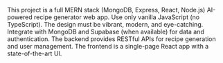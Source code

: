 <!-- Use this file to provide workspace-specific custom instructions to Copilot. For more details, visit https://code.visualstudio.com/docs/copilot/copilot-customization#_use-a-githubcopilotinstructionsmd-file -->

This project is a full MERN stack (MongoDB, Express, React, Node.js) AI-powered recipe generator web app. Use only vanilla JavaScript (no TypeScript). The design must be vibrant, modern, and eye-catching. Integrate with MongoDB and Supabase (when available) for data and authentication. The backend provides RESTful APIs for recipe generation and user management. The frontend is a single-page React app with a state-of-the-art UI.
